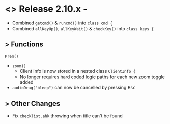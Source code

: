 # <> Release 2.10.x - 
- Combined `getcmd()` & `runcmd()` into `class cmd {`
- Combined `allKeyUp()`, `allKeyWait()` & `checkKey()` into `class keys {`

## > Functions
`Prem()`

- `zoom()`
    - Client info is now stored in a nested class `ClientInfo {`
    - No longer requires hard coded logic paths for each new zoom toggle added
- `audioDrag("bleep")` can now be cancelled by pressing <kbd>Esc</kbd>

## > Other Changes
- Fix `checklist.ahk` throwing when title can't be found